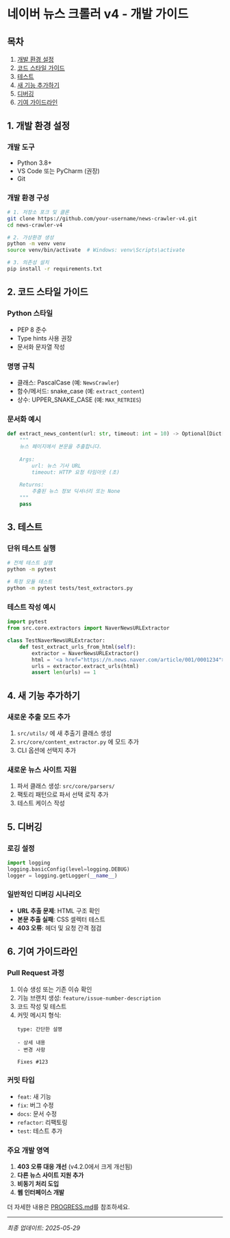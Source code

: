 # 네이버 뉴스 크롤러 v4 - 개발 가이드

## 목차

1. [개발 환경 설정](#1-개발-환경-설정)
2. [코드 스타일 가이드](#2-코드-스타일-가이드)
3. [테스트](#3-테스트)
4. [새 기능 추가하기](#4-새-기능-추가하기)
5. [디버깅](#5-디버깅)
6. [기여 가이드라인](#6-기여-가이드라인)

## 1. 개발 환경 설정

### 개발 도구

- Python 3.8+
- VS Code 또는 PyCharm (권장)
- Git

### 개발 환경 구성

```bash
# 1. 저장소 포크 및 클론
git clone https://github.com/your-username/news-crawler-v4.git
cd news-crawler-v4

# 2. 가상환경 생성
python -m venv venv
source venv/bin/activate  # Windows: venv\Scripts\activate

# 3. 의존성 설치
pip install -r requirements.txt
```

## 2. 코드 스타일 가이드

### Python 스타일

- PEP 8 준수
- Type hints 사용 권장
- 문서화 문자열 작성

### 명명 규칙

- 클래스: PascalCase (예: `NewsCrawler`)
- 함수/메서드: snake_case (예: `extract_content`)
- 상수: UPPER_SNAKE_CASE (예: `MAX_RETRIES`)

### 문서화 예시

```python
def extract_news_content(url: str, timeout: int = 10) -> Optional[Dict[str, str]]:
    """
    뉴스 페이지에서 본문을 추출합니다.
    
    Args:
        url: 뉴스 기사 URL
        timeout: HTTP 요청 타임아웃 (초)
        
    Returns:
        추출된 뉴스 정보 딕셔너리 또는 None
    """
    pass
```

## 3. 테스트

### 단위 테스트 실행

```bash
# 전체 테스트 실행
python -m pytest

# 특정 모듈 테스트
python -m pytest tests/test_extractors.py
```

### 테스트 작성 예시

```python
import pytest
from src.core.extractors import NaverNewsURLExtractor

class TestNaverNewsURLExtractor:
    def test_extract_urls_from_html(self):
        extractor = NaverNewsURLExtractor()
        html = '<a href="https://n.news.naver.com/article/001/0001234">'
        urls = extractor.extract_urls(html)
        assert len(urls) == 1
```

## 4. 새 기능 추가하기

### 새로운 추출 모드 추가

1. `src/utils/` 에 새 추출기 클래스 생성
2. `src/core/content_extractor.py` 에 모드 추가
3. CLI 옵션에 선택지 추가

### 새로운 뉴스 사이트 지원

1. 파서 클래스 생성: `src/core/parsers/`
2. 팩토리 패턴으로 파서 선택 로직 추가
3. 테스트 케이스 작성

## 5. 디버깅

### 로깅 설정

```python
import logging
logging.basicConfig(level=logging.DEBUG)
logger = logging.getLogger(__name__)
```

### 일반적인 디버깅 시나리오

- **URL 추출 문제**: HTML 구조 확인
- **본문 추출 실패**: CSS 셀렉터 테스트
- **403 오류**: 헤더 및 요청 간격 점검

## 6. 기여 가이드라인

### Pull Request 과정

1. 이슈 생성 또는 기존 이슈 확인
2. 기능 브랜치 생성: `feature/issue-number-description`
3. 코드 작성 및 테스트
4. 커밋 메시지 형식:
   ```
   type: 간단한 설명
   
   - 상세 내용
   - 변경 사항
   
   Fixes #123
   ```

### 커밋 타입

- `feat`: 새 기능
- `fix`: 버그 수정
- `docs`: 문서 수정
- `refactor`: 리팩토링
- `test`: 테스트 추가

### 주요 개발 영역

1. **403 오류 대응 개선** (v4.2.0에서 크게 개선됨)
2. **다른 뉴스 사이트 지원 추가**
3. **비동기 처리 도입**
4. **웹 인터페이스 개발**

더 자세한 내용은 [PROGRESS.md](./PROGRESS.md)를 참조하세요.

---

*최종 업데이트: 2025-05-29*